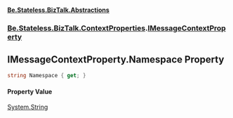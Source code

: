 #### [Be.Stateless.BizTalk.Abstractions](README.md 'README')
### [Be.Stateless.BizTalk.ContextProperties](Be.Stateless.BizTalk.ContextProperties.md 'Be.Stateless.BizTalk.ContextProperties').[IMessageContextProperty](IMessageContextProperty.md 'Be.Stateless.BizTalk.ContextProperties.IMessageContextProperty')

## IMessageContextProperty.Namespace Property

```csharp
string Namespace { get; }
```

#### Property Value
[System.String](https://docs.microsoft.com/en-us/dotnet/api/System.String 'System.String')